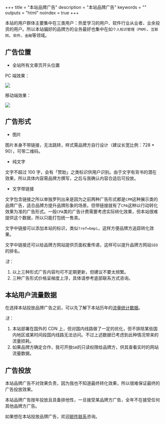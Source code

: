 +++
title = "本站品牌广告"
description = "本站品牌广告"
keywords = ""
outputs = "html"
noindex = true
+++

本站的用户群体主要集中在三类用户：热爱学习的用户、软件行业从业者、业余投资的用户。所以本站偏好的品牌方的业务最好也集中在如`个人知识管理（PKM）`、`互联网`、`软件`、`金融`等领域。

## 广告位置

- 全站所有文章页开头位置

PC 端效果：

![](https://img.bmpi.dev/298d1944-7c43-b9fe-a117-63edb05ca589.png)

移动端效果：

![](https://img.bmpi.dev/8c5e5863-bed6-638f-790f-6ff0d60a18e9.png)

## 广告形式

- 图片

图片本身不带链接，无法跳转，样式需品牌方自行设计（建议长宽比例：728 * 90），可带二维码。

- 纯文字

文字不超过 100 字，会有「赞助」之类标识供用户识别。由于文字有背书的潜在效果，所以具体内容需品牌方撰写，之后与我确认内容合适后可投放。

- 文字带链接

文字包含链接之所以单独罗列出来是因为之前两种广告形式都是`CPM`这种展示类的品牌广告，适合品牌方提升品牌形象的场景。但带链接就有了`CPA`这种以行动转化效果为准的广告形式。一般`CPA`类的广告计费需要考虑实际转化效果，但本站很难提供这个数据，所以只能打包统一售卖。

文字中链接可以添加本站的标识，类似`?ref=bmpi`，这样方便品牌方追踪转化效果。

文字中链接还可以给品牌方网站提供页面权重传递，这样可以提升品牌方网站`SEO`的排名。

_注_：

1. 以上三种形式广告内容均可不定期更新，但建议不要太频繁。
2. 三种广告形式价格呈梯度上浮，具体请参考底部联系方式咨询。

## 本站用户流量数据

在选择本站投放品牌广告之前，可以先了解下本站历年的[流量统计数据](https://umami.bmpi.dev/share/ilNU9n5W/bmpi.dev)。

_注_：

1. 本站部署在国外的 CDN 上，但对国内线路做了一定的优化，但不排除某些国内地区或某时间段国内线路无法访问。不过上述数据已考虑到此种情况带来的流量损耗。
2. 如果品牌方确定合作，我可开放`GA`的只读权限给品牌方，供其查看实时的网站流量数据。

## 广告投放

本站品牌广告不对效果负责，因为我也不知道最终转化效果，所以很难保证最终的广告投放效果。

本站品牌广告按年投放且具备排他性，一旦接受某品牌方广告，全年不在接受任何其他品牌方广告。

如果想在本站投放品牌广告，欢迎[邮件联系](mailto:me@i365.tech)咨询。
